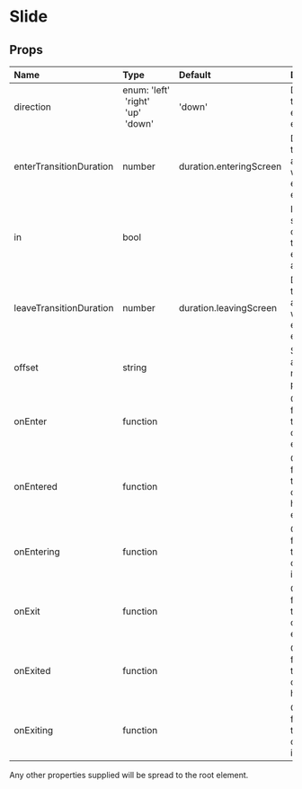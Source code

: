 <!--- This documentation is automatically generated, do not try to edit it. -->

# Slide



## Props
| Name | Type | Default | Description |
|:-----|:-----|:--------|:------------|
| direction | enum:&nbsp;'left'<br>&nbsp;'right'<br>&nbsp;'up'<br>&nbsp;'down'<br> | 'down' | Direction the child element will enter from. |
| enterTransitionDuration | number | duration.enteringScreen | Duration of the animation when the element is entering. |
| in | bool |  | If `true`, show the component; triggers the enter or exit animation. |
| leaveTransitionDuration | number | duration.leavingScreen | Duration of the animation when the element is exiting. |
| offset | string |  | Slide in by a fixed number of pixels or %. |
| onEnter | function |  | Callback fired before the component enters. |
| onEntered | function |  | Callback fired when the component has entered. |
| onEntering | function |  | Callback fired when the component is entering. |
| onExit | function |  | Callback fired before the component exits. |
| onExited | function |  | Callback fired when the component has exited. |
| onExiting | function |  | Callback fired when the component is exiting. |

Any other properties supplied will be spread to the root element.

